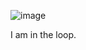 ![image](https://github.com/user-attachments/assets/179ca593-fffa-4925-8497-07f1c0e3bc59)

I am in the loop.
